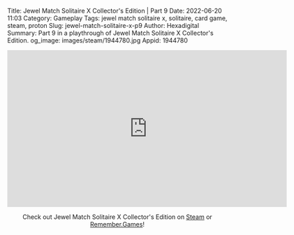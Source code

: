 Title: Jewel Match Solitaire X Collector's Edition | Part 9
Date: 2022-06-20 11:03
Category: Gameplay
Tags: jewel match solitaire x, solitaire, card game, steam, proton
Slug: jewel-match-solitaire-x-p9
Author: Hexadigital
Summary: Part 9 in a playthrough of Jewel Match Solitaire X Collector's Edition.
og_image: images/steam/1944780.jpg
Appid: 1944780

<center><iframe src="https://www.youtube.com/embed/jG0MSfVyDec?feature=oembed" allow="accelerometer; autoplay; encrypted-media; gyroscope; picture-in-picture" width="640" height="360" frameborder="0"></iframe>

Check out Jewel Match Solitaire X Collector's Edition on [Steam](https://store.steampowered.com/app/1944780/?curator_clanid=34633900) or [Remember.Games](https://remember.games/game/5936/)!</center>